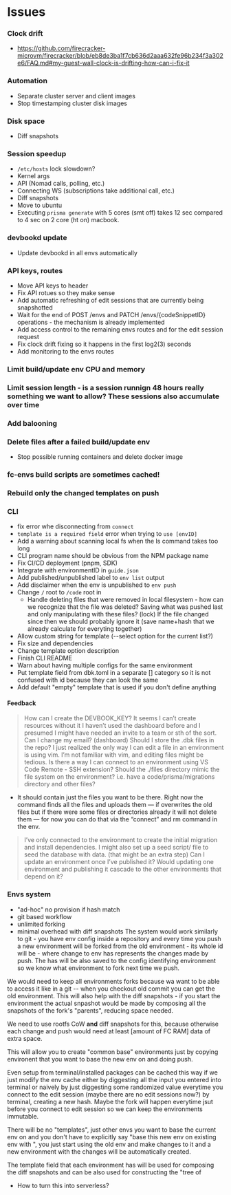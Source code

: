 # Issues
### Clock drift
- https://github.com/firecracker-microvm/firecracker/blob/eb8de3ba1f7cb636d2aaa632fe96b234f3a302e6/FAQ.md#my-guest-wall-clock-is-drifting-how-can-i-fix-it

### Automation
- Separate cluster server and client images
- Stop timestamping cluster disk images

### Disk space
- Diff snapshots

### Session speedup
- `/etc/hosts` lock slowdown?
- Kernel args
- API (Nomad calls, polling, etc.)
- Connecting WS (subscriptions take additional call, etc.)
- Diff snapshots
- Move to ubuntu
- Executing `prisma generate` with 5 cores (smt off) takes 12 sec compared to 4 sec on 2 core (ht on) macbook.

### devbookd update
- Update devbookd in all envs automatically

### API keys, routes
- Move API keys to header
- Fix API rotues so they make sense
- Add automatic refreshing of edit sessions that are currently being snapshotted
- Wait for the end of POST /envs and PATCH /envs/{codeSnippetID} operations - the mechanism is already implemented
- Add access control to the remaining envs routes and for the edit session request
- Fix clock drift fixing so it happens in the first log2(3) seconds
- Add monitoring to the envs routes

### Limit build/update env CPU and memory

### Limit session length - is a session runnign 48 hours really something we want to allow? These sessions also accumulate over time

### Add balooning

### Delete files after a failed build/update env
- Stop possible running containers and delete docker image

### fc-envs build scripts are sometimes cached!

### Rebuild only the changed templates on push

### CLI
- fix error whe disconnecting from `connect`
- `template is a required field` error when trying to `use [envID]`
- Add a warning about scanning local fs when the ls command takes too long
- CLI program name should be obvious from the NPM package name
- Fix CI/CD deployment (pnpm, SDK)
- Integrate with environmentID in `guide.json`
- Add published/unpublished label to `env list` output
- Add disclaimer when the env is unpublished to `env push`
- Change `/` root to `/code` root in 
  - Handle deleting files that were removed in local filesystem - how can we recognize that the file was deleted? Saving what was pushed last and only manipulating with these files? (lock) If the file changed since then we should probably ignore it (save name+hash that we already calculate for everyting together)
- Allow custom string for template (--select option for the current list?)
- Fix size and dependencies
- Change template option description
- Finish CLI README
- Warn about having multiple configs for the same environment
- Put template field from dbk.toml in a separate [] category so it is not confused with id because they can look the same
- Add default "empty" template that is used if you don't define anything
#### Feedback
> How can I create the DEVBOOK_KEY? It seems I can’t create resources without it
> I haven’t used the dashboard before and I presumed I might have needed an invite to a team or sth of the sort.
> Can I change my email? (dashboard)
> Should I store the .dbk files in the repo?
> I just realized the only way I can edit a file in an environment is using vim. I’m not familiar with vim, and editing files might be tedious. Is there a way I can connect to an environment using VS Code Remote - SSH extension?
> Should the ./files directory mimic the file system on the environment? i.e. have a code/prisma/migrations directory and other files?
- It should contain just the files you want to be there. Right now the command finds all the files and uploads them — if overwrites the old files but if there were some files or directories already it will not delete them — for now you can do that via the “connect” and rm command in the env.
> I’ve only connected to the environment to create the initial migration and install dependencies. I might also set up a seed script/ file to seed the database with data. (that might be an extra step)
> Can I update an environment once I’ve published it?
> Would updating one environment and publishing it cascade to the other environments that depend on it?


### Envs system
- "ad-hoc" no provision if hash match
- git based workflow
- unlimited forking
- minimal overhead with diff snapshots
The system would work similarly to git - you have env config inside a repository and every time you push a new environment will be forked from the old environment - its whole id will be <envID>-<changeToEnvHash> where change to env has represents the changes made by push. The has will be also saved to the config identifying environment so we know what environment to fork next time we push.

We would need to keep all environments forks because wa want to be able to access it like in a git -- when you checkout old commit you can get the old environment. This will also help with the diff snapshots - if you start the environment the actual snpashot would be made by composing all the snapshots of the fork's "parents", reducing space needed.

We need to use rootfs CoW **and** diff snapshots for this, because otherwise each change and push would need at least [amount of FC RAM] data of extra space.

This will allow you to create "common base" environments just by copying environent that you want to base the new env on and doing push.

Even setup from terminal/installed packages can be cached this way if we just modify the env cache either by diggesting all the input you entered into terminal or naively by just diggesting some randomized value everytime you connect to the edit session (maybe there are no edit sessions now?) by terminal, creating a new hash. Maybe the fork will happen everytime jsut before you connect to edit session so we can keep the environments immutable.

There will be no "templates", just other envs you want to base the current env on and you don't have to explicitly say "base this new env on existing env with <envID>", you just start using the old env and make changes to it and a new environment with the changes will be automatically created.

The template field that each environment has will be used for composing the diff snapshots and can be also used for constructing the "tree of 

- How to turn this into serverless?
